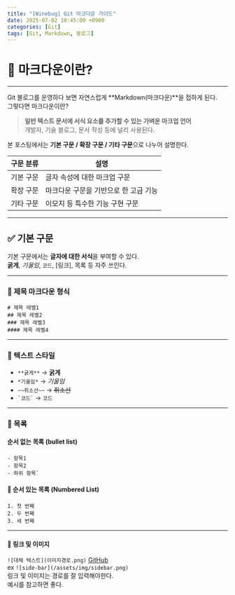 ```yaml
---
title: "[Winebug] Git 마크다운 가이드"
date: 2025-07-02 10:45:00 +0900
categories: [Git]
tags: [Git, Markdown, 블로그]
---
```


# 🎈 마크다운이란?  
---

Git 블로그를 운영하다 보면 자연스럽게 **Markdown(마크다운)**을 접하게 된다.  
그렇다면 마크다운이란?

> **일반 텍스트 문서에 서식 요소를 추가할 수 있는 가벼운 마크업 언어**  
> 개발자, 기술 블로그, 문서 작성 등에 널리 사용된다.

본 포스팅에서는 **기본 구문 / 확장 구문 / 기타 구문**으로 나누어 설명한다.

| 구문 분류   | 설명                                   |
|-------------|----------------------------------------|
| 기본 구문   | 글자 속성에 대한 마크업 구문           |
| 확장 구문   | 마크다운 구문을 기반으로 한 고급 기능   |
| 기타 구문   | 이모지 등 특수한 기능 구현 구문         |

---

## ✅ 기본 구문  

기본 구문에서는 **글자에 대한 서식**을 부여할 수 있다.  
**굵게**, *기울임*, `코드`, [링크], 목록 등 자주 쓰인다.

---

### 📌 제목 마크다운 형식

`# 제목 레벨1`  
`## 제목 레벨2`  
`### 제목 레벨3`  
`#### 제목 레벨4`

---

### 📌 텍스트 스타일

- `**굵게**` → **굵게**  
- `*기울임*` → *기울임*  
- `~~취소선~~` → ~~취소선~~  
- `` `코드` `` → `코드`

---

### 📌 목록

#### 순서 없는 목록 (bullet list)
```
- 항목1
- 항목2
- 하위 항목`
```
#### 🔢 순서 있는 목록 (Numbered List)
```
1. 첫 번째
2. 두 번째
3. 세 번째
```
---

#### 🔗 링크 및 이미지

```![대체 텍스트](이미지경로.png)```
[GitHub](https://github.com)  
ex ```![side-bar](/assets/img/sidebar.png)```<br>
링크 및 이미지는 경로를 잘 입력해야한다.<br>
예시를 참고하면 좋다.
